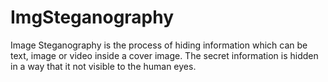 # ImgSteganography
 Image Steganography is the process of hiding information which can be text, image or video inside a cover image. The secret information is hidden in a way that it not visible to the human eyes.
